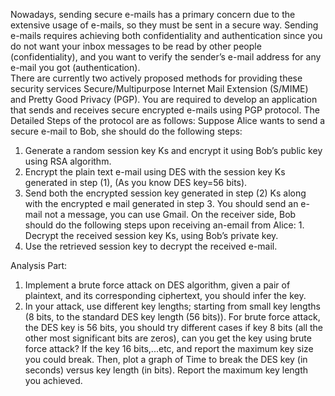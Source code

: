 Nowadays, sending secure e-mails has a primary concern due to the extensive usage of e-mails, so  they must be sent in a secure way. Sending e-mails requires achieving both confidentiality and  authentication since you do not want your inbox messages to be read by other people (confidentiality), and you want to verify the sender’s e-mail address for any e-mail you got  (authentication).  
There are currently two actively proposed methods for providing these security services Secure/Multipurpose Internet Mail Extension (S/MIME) and Pretty Good Privacy (PGP). 
You are required to develop an application that sends and receives secure encrypted e-mails using  PGP protocol. 
The Detailed Steps of the protocol are as follows: 
Suppose Alice wants to send a secure e-mail to Bob, she should do the following steps: 
1. Generate a random session key Ks and encrypt it using Bob’s public key using RSA  algorithm. 
2. Encrypt the plain text e-mail using DES with the session key Ks generated in step (1),  (As you know DES key=56 bits).  
3. Send both the encrypted session key generated in step (2) Ks along with the encrypted e mail generated in step 3. You should send an e-mail not a message, you can use Gmail. 
On the receiver side, Bob should do the following steps upon receiving an-email from Alice: 1. Decrypt the received session key Ks, using Bob’s private key. 
2. Use the retrieved session key to decrypt the received e-mail.


Analysis Part: 
1. Implement a brute force attack on DES algorithm, given a pair of plaintext, and its  corresponding ciphertext, you should infer the key. 
2. In your attack, use different key lengths; starting from small key lengths (8 bits, to the  standard DES key length (56 bits)). For brute force attack, the DES key is 56 bits, you  should try different cases if key 8 bits (all the other most significant bits are zeros), can you  get the key using brute force attack? If the key 16 bits,...etc, and report the maximum key  size you could break. Then, plot a graph of Time to break the DES key (in seconds) versus  key length (in bits). Report the maximum key length you achieved. 

